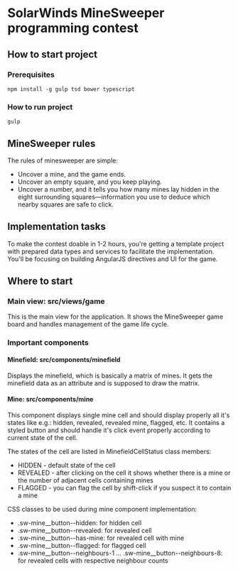 # SolarWinds MineSweeper programming contest

## How to start project

### Prerequisites

    npm install -g gulp tsd bower typescript

### How to run project

    gulp

## MineSweeper rules

The rules of minesweeper are simple:
 
- Uncover a mine, and the game ends.
- Uncover an empty square, and you keep playing.
- Uncover a number, and it tells you how many mines lay hidden in the eight surrounding squares—information you use to 
  deduce which nearby squares are safe to click.

## Implementation tasks

To make the contest doable in 1-2 hours, you're getting a template project with prepared data types and services to
 facilitate the implementation. You'll be focusing on building AngularJS directives and UI for the game.


## Where to start

### Main view: src/views/game

This is the main view for the application. It shows the MineSweeper game board and handles management of the game 
life cycle. 

### Important components

#### Minefield: src/components/minefield

Displays the minefield, which is basically a matrix of mines. It gets the minefield data as an attribute and 
is supposed to draw the matrix.

#### Mine: src/components/mine
 
This component displays single mine cell and should display properly all it's states like e.g.: hidden, revealed, 
revealed mine, flagged, etc. It contains a styled button and should handle it's click event properly according to 
current state of the cell.

The states of the cell are listed in MinefieldCellStatus class members:
- HIDDEN - default state of the cell
- REVEALED - after clicking on the cell it shows whether there is a mine or the number of adjacent cells 
                containing mines
- FLAGGED - you can flag the cell by shift-click if you suspect it to contain a mine

CSS classes to be used during mine component implementation:

- .sw-mine__button--hidden: for hidden cell
- .sw-mine__button--revealed: for revealed cell
- .sw-mine__button--has-mine: for revealed cell with mine
- .sw-mine__button--flagged: for flagged cell
- .sw-mine__button--neighbours-1 ... .sw-mine__button--neighbours-8: for revealed cells with respective neighbour counts 
